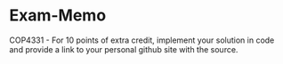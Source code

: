 # Exam-Memo
COP4331 - For 10 points of extra credit, implement your solution in code and provide a link to your personal github site with the source.
